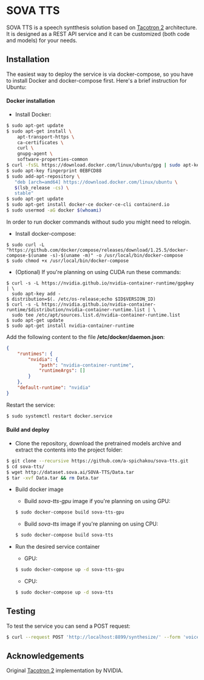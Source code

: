 # SOVA TTS

SOVA TTS is a speech syntthesis solution based on [Tacotron 2](https://arxiv.org/abs/1712.05884) architecture. It is designed as a REST API service and it can be customized (both code and models) for your needs.

## Installation

The easiest way to deploy the service is via docker-compose, so you have to install Docker and docker-compose first. Here's a brief instruction for Ubuntu:

#### Docker installation

*	Install Docker:
```bash
$ sudo apt-get update
$ sudo apt-get install \
    apt-transport-https \
    ca-certificates \
    curl \
    gnupg-agent \
    software-properties-common
$ curl -fsSL https://download.docker.com/linux/ubuntu/gpg | sudo apt-key add -
$ sudo apt-key fingerprint 0EBFCD88
$ sudo add-apt-repository \
   "deb [arch=amd64] https://download.docker.com/linux/ubuntu \
   $(lsb_release -cs) \
   stable"
$ sudo apt-get update
$ sudo apt-get install docker-ce docker-ce-cli containerd.io
$ sudo usermod -aG docker $(whoami)
```
In order to run docker commands without sudo you might need to relogin.
*   Install docker-compose:
```
$ sudo curl -L "https://github.com/docker/compose/releases/download/1.25.5/docker-compose-$(uname -s)-$(uname -m)" -o /usr/local/bin/docker-compose
$ sudo chmod +x /usr/local/bin/docker-compose
```

*   (Optional) If you're planning on using CUDA run these commands:
```
$ curl -s -L https://nvidia.github.io/nvidia-container-runtime/gpgkey | \
  sudo apt-key add -
$ distribution=$(. /etc/os-release;echo $ID$VERSION_ID)
$ curl -s -L https://nvidia.github.io/nvidia-container-runtime/$distribution/nvidia-container-runtime.list | \
  sudo tee /etc/apt/sources.list.d/nvidia-container-runtime.list
$ sudo apt-get update
$ sudo apt-get install nvidia-container-runtime
```
Add the following content to the file **/etc/docker/daemon.json**:
```json
{
    "runtimes": {
        "nvidia": {
            "path": "nvidia-container-runtime",
            "runtimeArgs": []
        }
    },
    "default-runtime": "nvidia"
}
```
Restart the service:
```bash
$ sudo systemctl restart docker.service
``` 

#### Build and deploy

*   Clone the repository, download the pretrained models archive and extract the contents into the project folder:
```bash
$ git clone --recursive https://github.com/a-spichakou/sova-tts.git
$ cd sova-tts/
$ wget http://dataset.sova.ai/SOVA-TTS/Data.tar
$ tar -xvf Data.tar && rm Data.tar
```

*   Build docker image
     *   Build *sova-tts-gpu* image if you're planning on using GPU:
     ```bash
     $ sudo docker-compose build sova-tts-gpu
     ```
     *   Build *sova-tts* image if you're planning on using CPU:
     ```bash
     $ sudo docker-compose build sova-tts
     ```

*	Run the desired service container
     *   GPU:
     ```bash
     $ sudo docker-compose up -d sova-tts-gpu
     ```
     *   CPU:
     ```bash
     $ sudo docker-compose up -d sova-tts
     ```

## Testing

To test the service you can send a POST request:
```bash
$ curl --request POST 'http://localhost:8899/synthesize/' --form 'voice=Natasha' --form 'text="Добрый день!"'
```

## Acknowledgements

Original [Tacotron 2](https://github.com/NVIDIA/tacotron2) implementation by NVIDIA.
